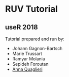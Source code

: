 # RUV Tutorial 

## useR 2018


Tutorial prepared and run by:

* Johann Gagnon-Bartsch
* Marie Trussart
* Ramyar Molania
* Sepideh Foroutan
* [Anna Quaglieri](https://github.com/annaquaglieri16)
